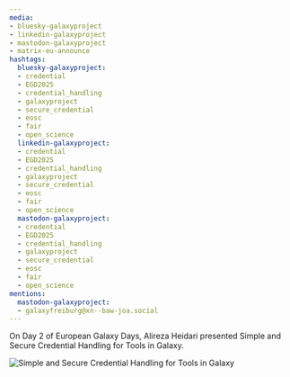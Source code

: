 ```yaml
---
media:
- bluesky-galaxyproject
- linkedin-galaxyproject
- mastodon-galaxyproject
- matrix-eu-announce
hashtags:
  bluesky-galaxyproject:
  - credential
  - EGD2025
  - credential_handling
  - galaxyproject
  - secure_credential
  - eosc
  - fair
  - open_science
  linkedin-galaxyproject:
  - credential
  - EGD2025
  - credential_handling
  - galaxyproject
  - secure_credential
  - eosc
  - fair
  - open_science
  mastodon-galaxyproject:
  - credential
  - EGD2025
  - credential_handling
  - galaxyproject
  - secure_credential
  - eosc
  - fair
  - open_science
mentions:
  mastodon-galaxyproject:
  - galaxyfreiburg@xn--baw-joa.social
---
```


On Day 2 of European Galaxy Days, Alireza Heidari presented Simple and Secure Credential Handling for Tools in Galaxy.

![Simple and Secure Credential Handling for Tools in Galaxy](https://github.com/user-attachments/assets/8d71f9ce-940f-4051-b3c8-1dc9e3bf261c)